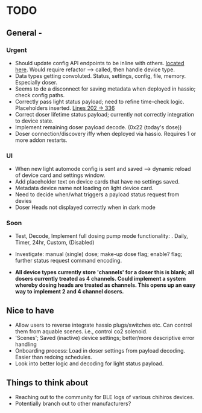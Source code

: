 # TODO

## General -

### Urgent

- Should update config API endpoints to be inline with others. [located here](src/aquable/api/routes_configurations.py). Would require refactor --> called, then handle device type.
- Data types getting convoluted. Status, settings, config, file, memory. Especially doser.
- Seems to de a disconnect for saving metadata when deployed in hassio; check config paths.
- Correctly pass light status payload; need to refine time-check logic. Placeholders inserted.
  [Lines 202 -> 336](src/aquable/storage/models.py#L204)
- Correct doser lifetime status payload; currently not correctly integration to device state.
- Implement remaining doser payload decode. (0x22 (today's dose))
- Doser connection/discovery iffy when deployed via hassio. Requires 1 or more addon restarts.

### UI

- When new light automode config is sent and saved --> dynamic reload of device card and settings window.
- Add placeholder text on device cards that have no settings saved.
- Metadata device name not loading on light device card.
- Need to decide when/what triggers a payload status request from devies
- Doser Heads not displayed correctly when in dark mode

### Soon

- Test, Decode, Implement full dosing pump mode functionality:
  . Daily, Timer, 24hr, Custom, (Disabled)
- Investigate: manual (single) dose; make-up dose flag; enable? flag; further status request command encoding.

- **All device types currently store 'channels' for a doser this is blank; all dosers currently treated as 4 channels. Could implement a system whereby dosing heads are treated as channels. This opens up an easy way to implement 2 and 4 channel dosers.**

## Nice to have

- Allow users to reverse integrate hassio plugs/switches etc. Can control them from aquable scenes.
  i.e., control co2 solenoid.
- 'Scenes'; Saved (inactive) device settings; better/more descriptive error handling
- Onboarding process: Load in doser settings from payload decoding. Easier than redoing schedules.
- Look into better logic and decoding for light status payload.

## Things to think about

- Reaching out to the community for BLE logs of various chihiros devices.
- Potentially branch out to other manufacturers?
